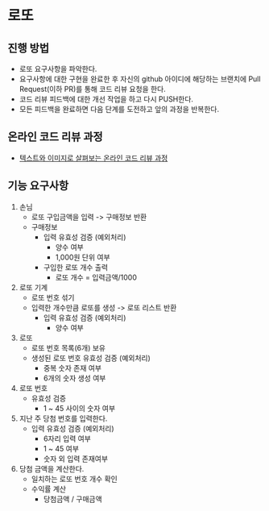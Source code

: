 # 로또
## 진행 방법
* 로또 요구사항을 파악한다.
* 요구사항에 대한 구현을 완료한 후 자신의 github 아이디에 해당하는 브랜치에 Pull Request(이하 PR)를 통해 코드 리뷰 요청을 한다.
* 코드 리뷰 피드백에 대한 개선 작업을 하고 다시 PUSH한다.
* 모든 피드백을 완료하면 다음 단계를 도전하고 앞의 과정을 반복한다.

## 온라인 코드 리뷰 과정
* [텍스트와 이미지로 살펴보는 온라인 코드 리뷰 과정](https://github.com/next-step/nextstep-docs/tree/master/codereview)


## 기능 요구사항
1. 손님
   - 로또 구입금액을 입력 -> 구매정보 반환
   - 구매정보
      - 입력 유효성 검증 (예외처리)
        - 양수 여부
        - 1,000원 단위 여부
      - 구입한 로또 개수 출력
        - 로또 개수 = 입력금액/1000
1. 로또 기계
   - 로또 번호 섞기
   - 입력한 개수만큼 로또를 생성 -> 로또 리스트 반환
      - 입력 유효성 검증 (예외처리)
         - 양수 여부
1. 로또
   - 로또 번호 목록(6개) 보유
   - 생성된 로또 번호 유효성 검증 (예외처리)
      - 중복 숫자 존재 여부
      - 6개의 숫자 생성 여부
1. 로또 번호
   - 유효성 검증
      - 1 ~ 45 사이의 숫자 여부
1. 지난 주 당첨 번호를 입력한다.
    - 입력 유효성 검증 (예외처리)
        - 6자리 입력 여부
        - 1 ~ 45 여부
        - 숫자 외 입력 존재여부
1. 당첨 금액을 계산한다.
    - 일치하는 로또 번호 개수 확인
    - 수익률 계산
        - 당첨금액 / 구매금액
